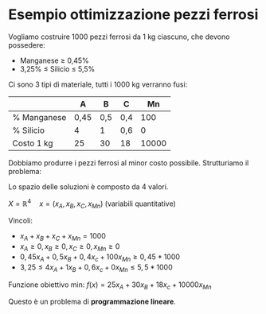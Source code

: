 # Esempio ottimizzazione pezzi ferrosi

Vogliamo costruire 1000 pezzi ferrosi da 1 kg ciascuno, che devono possedere:

- Manganese $\geq$ 0,45%
- 3,25% $\leq$ Silicio $\leq$ 5,5%

Ci sono 3 tipi di materiale, tutti i 1000 kg verranno fusi:

|     | A   | B   | C   | Mn  |
| --- | --- | --- | --- | --- |
| % Manganese | 0,45 | 0,5 | 0,4 | 100 |
| % Silicio | 4   | 1   | 0,6 | 0   |
| Costo 1 kg | 25  | 30  | 18  | 10000 |

Dobbiamo produrre i pezzi ferrosi al minor costo possibile. Strutturiamo il problema:

Lo spazio delle soluzioni è composto da 4 valori.

$X=\mathbb{R}^4 \quad x=(x_A,x_B,x_C,x_{Mn})$ (variabili quantitative)

Vincoli:

- $x_A+x_B+x_C+x_{Mn}=1000$
- $x_A \geq 0,x_B \geq 0,x_C \geq 0,x_{Mn} \geq 0$
- $0,45x_A+0,5x_B+0,4x_c+100x_{Mn} \geq 0,45 * 1000$
- $3,25 \leq 4x_A+1x_B+0,6x_c+0x_{Mn} \leq 5,5 * 1000$

Funzione obiettivo min: $f(x)=25x_A+30x_B+18x_c+10000x_{Mn}$

Questo è un problema di **programmazione lineare**.